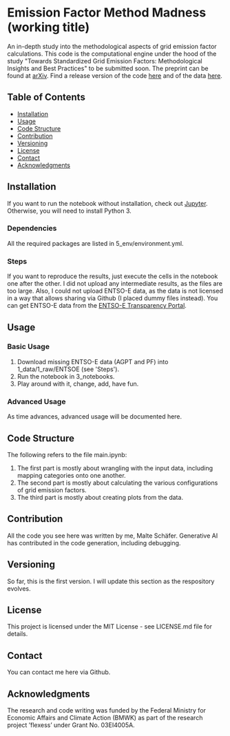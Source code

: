 # Emission Factor Method Madness (working title)

An in-depth study into the methodological aspects of grid emission factor calculations. This code is the computational engine under the hood of the study "Towards Standardized Grid Emission Factors: Methodological Insights and Best Practices" to be submitted soon. The preprint can be found at [arXiv](https://arxiv.org/abs/2311.01103). Find a release version of the code [here](https://doi.org/10.24355/dbbs.084-202309131139-0) and of the data [here](https://doi.org/10.24355/dbbs.084-202309111514-0).

## Table of Contents
- [Installation](#installation)
- [Usage](#usage)
- [Code Structure](#code-structure)
- [Contribution](#contribution)
- [Versioning](#versioning)
- [License](#license)
- [Contact](#contact)
- [Acknowledgments](#acknowledgments)

## Installation
If you want to run the notebook without installation, check out [Jupyter](https://jupyter.org/try). Otherwise, you will need to install Python 3.

### Dependencies
All the required packages are listed in 5_env/environment.yml.

### Steps
If you want to reproduce the results, just execute the cells in the notebook one after the other. I did not upload any intermediate results, as the files are too large. Also, I could not upload ENTSO-E data, as the data is not licensed in a way that allows sharing via Github (I placed dummy files instead). You can get ENTSO-E data from the [ENTSO-E Transparency Portal](https://transparency.entsoe.eu/).

## Usage

### Basic Usage
1. Download missing ENTSO-E data (AGPT and PF) into 1_data/1_raw/ENTSOE (see 'Steps').
2. Run the notebook in 3_notebooks.
3. Play around with it, change, add, have fun.

### Advanced Usage
As time advances, advanced usage will be documented here.

## Code Structure
The following refers to the file main.ipynb:
1. The first part is mostly about wrangling with the input data, including mapping categories onto one another.
2. The second part is mostly about calculating the various configurations of grid emission factors.
3. The third part is mostly about creating plots from the data.

## Contribution
All the code you see here was written by me, Malte Schäfer. Generative AI has contributed in the code generation, including debugging.

## Versioning
So far, this is the first version. I will update this section as the respository evolves.

## License
This project is licensed under the MIT License - see LICENSE.md file for details.

## Contact
You can contact me here via Github.

## Acknowledgments
The research and code writing was funded by the Federal Ministry for Economic Affairs and Climate Action (BMWK) as part of the research project ’flexess’ under Grant No. 03EI4005A.
